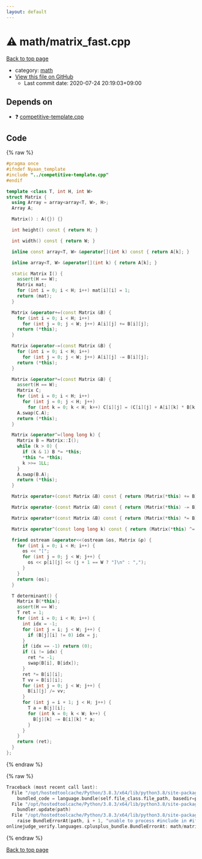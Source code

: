 ```yaml
---
layout: default
---
```


<!-- mathjax config similar to math.stackexchange -->
<script type="text/javascript" async
  src="https://cdnjs.cloudflare.com/ajax/libs/mathjax/2.7.5/MathJax.js?config=TeX-MML-AM_CHTML">
</script>
<script type="text/x-mathjax-config">
  MathJax.Hub.Config({
    TeX: { equationNumbers: { autoNumber: "AMS" }},
    tex2jax: {
      inlineMath: [ ['$','$'] ],
      processEscapes: true
    },
    "HTML-CSS": { matchFontHeight: false },
    displayAlign: "left",
    displayIndent: "2em"
  });
</script>

<script type="text/javascript" src="https://cdnjs.cloudflare.com/ajax/libs/jquery/3.4.1/jquery.min.js"></script>
<script src="https://cdn.jsdelivr.net/npm/jquery-balloon-js@1.1.2/jquery.balloon.min.js" integrity="sha256-ZEYs9VrgAeNuPvs15E39OsyOJaIkXEEt10fzxJ20+2I=" crossorigin="anonymous"></script>
<script type="text/javascript" src="../../assets/js/copy-button.js"></script>
<link rel="stylesheet" href="../../assets/css/copy-button.css" />


# :warning: math/matrix_fast.cpp

<a href="../../index.html">Back to top page</a>

* category: <a href="../../index.html#7e676e9e663beb40fd133f5ee24487c2">math</a>
* <a href="{{ site.github.repository_url }}/blob/master/math/matrix_fast.cpp">View this file on GitHub</a>
    - Last commit date: 2020-07-24 20:19:03+09:00




## Depends on

* :question: <a href="../competitive-template.cpp.html">competitive-template.cpp</a>


## Code

<a id="unbundled"></a>
{% raw %}
```cpp
#pragma once
#ifndef Nyaan_template
#include "../competitive-template.cpp"
#endif

template <class T, int H, int W>
struct Matrix {
  using Array = array<array<T, W>, H>;
  Array A;

  Matrix() : A({}) {}

  int height() const { return H; }

  int width() const { return W; }

  inline const array<T, W> &operator[](int k) const { return A[k]; }

  inline array<T, W> &operator[](int k) { return A[k]; }

  static Matrix I() {
    assert(H == W);
    Matrix mat;
    for (int i = 0; i < H; i++) mat[i][i] = 1;
    return (mat);
  }

  Matrix &operator+=(const Matrix &B) {
    for (int i = 0; i < H; i++)
      for (int j = 0; j < W; j++) A[i][j] += B[i][j];
    return (*this);
  }

  Matrix &operator-=(const Matrix &B) {
    for (int i = 0; i < H; i++)
      for (int j = 0; j < W; j++) A[i][j] -= B[i][j];
    return (*this);
  }

  Matrix &operator*=(const Matrix &B) {
    assert(H == W);
    Matrix C;
    for (int i = 0; i < H; i++)
      for (int j = 0; j < H; j++)
        for (int k = 0; k < H; k++) C[i][j] = (C[i][j] + A[i][k] * B[k][j]);
    A.swap(C.A);
    return (*this);
  }

  Matrix &operator^=(long long k) {
    Matrix B = Matrix::I();
    while (k > 0) {
      if (k & 1) B *= *this;
      *this *= *this;
      k >>= 1LL;
    }
    A.swap(B.A);
    return (*this);
  }

  Matrix operator+(const Matrix &B) const { return (Matrix(*this) += B); }

  Matrix operator-(const Matrix &B) const { return (Matrix(*this) -= B); }

  Matrix operator*(const Matrix &B) const { return (Matrix(*this) *= B); }

  Matrix operator^(const long long k) const { return (Matrix(*this) ^= k); }

  friend ostream &operator<<(ostream &os, Matrix &p) {
    for (int i = 0; i < H; i++) {
      os << "[";
      for (int j = 0; j < W; j++) {
        os << p[i][j] << (j + 1 == W ? "]\n" : ",");
      }
    }
    return (os);
  }

  T determinant() {
    Matrix B(*this);
    assert(H == W);
    T ret = 1;
    for (int i = 0; i < H; i++) {
      int idx = -1;
      for (int j = i; j < W; j++) {
        if (B[j][i] != 0) idx = j;
      }
      if (idx == -1) return (0);
      if (i != idx) {
        ret *= -1;
        swap(B[i], B[idx]);
      }
      ret *= B[i][i];
      T vv = B[i][i];
      for (int j = 0; j < W; j++) {
        B[i][j] /= vv;
      }
      for (int j = i + 1; j < H; j++) {
        T a = B[j][i];
        for (int k = 0; k < W; k++) {
          B[j][k] -= B[i][k] * a;
        }
      }
    }
    return (ret);
  }
};
```
{% endraw %}

<a id="bundled"></a>
{% raw %}
```cpp
Traceback (most recent call last):
  File "/opt/hostedtoolcache/Python/3.8.3/x64/lib/python3.8/site-packages/onlinejudge_verify/docs.py", line 349, in write_contents
    bundled_code = language.bundle(self.file_class.file_path, basedir=pathlib.Path.cwd())
  File "/opt/hostedtoolcache/Python/3.8.3/x64/lib/python3.8/site-packages/onlinejudge_verify/languages/cplusplus.py", line 185, in bundle
    bundler.update(path)
  File "/opt/hostedtoolcache/Python/3.8.3/x64/lib/python3.8/site-packages/onlinejudge_verify/languages/cplusplus_bundle.py", line 306, in update
    raise BundleErrorAt(path, i + 1, "unable to process #include in #if / #ifdef / #ifndef other than include guards")
onlinejudge_verify.languages.cplusplus_bundle.BundleErrorAt: math/matrix_fast.cpp: line 3: unable to process #include in #if / #ifdef / #ifndef other than include guards

```
{% endraw %}

<a href="../../index.html">Back to top page</a>

